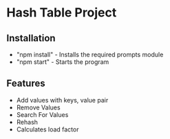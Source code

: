 # Hash Table Project

## Installation

- "npm install" - Installs the required prompts module
- "npm start" - Starts the program

## Features

- Add values with keys, value pair
- Remove Values
- Search For Values
- Rehash
- Calculates load factor
